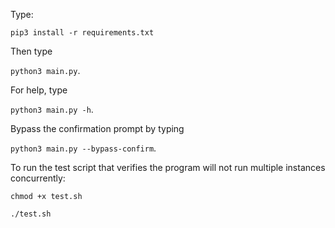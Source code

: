 Type:

`pip3 install -r requirements.txt`

Then type

`python3 main.py`.

For help, type

`python3 main.py -h`.

Bypass the confirmation prompt by typing

`python3 main.py --bypass-confirm`.

To run the test script that verifies the program will not run multiple instances
concurrently:

`chmod +x test.sh`

`./test.sh`
